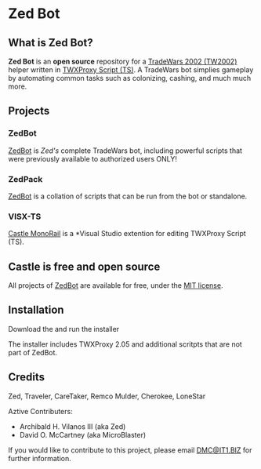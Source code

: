 # Zed Bot

## What is Zed Bot?

**Zed Bot** is an **open source** repository for a [TradeWars 2002 (TW2002)](http://www.eisonline.com) helper written in [TWXProxy Script (TS)](). A TradeWars bot simplies gameplay by automating common tasks such as colonizing, cashing, and much much more.

## Projects

### ZedBot

[ZedBot](https://github.com/MicroBlaster/ZedBot/Source/ZedBot2) is *Zed's* complete TradeWars bot, including powerful scripts that were previously available to authorized users ONLY!

### ZedPack

[ZedBot](https://github.com/MicroBlaster/ZedBot/Source/ZedPack) is a collation of scripts that can be run from the bot or standalone.

### VISX-TS

[Castle MonoRail](https://github.com/castleproject/MonoRail) is a *Visual Studio extention for editing TWXProxy Script (TS).

## Castle is free and open source

All projects of [ZedBot](https://github.com/MicroBlaster/ZedBot) are available for free, under the [MIT license](https://github.com/MicroBlaster/ZedBot/LICENSE.MD).

## Installation

Download the and run the installer

The installer includes TWXProxy 2.05 and additional scritpts that are not part of ZedBot.

## Credits

Zed, Traveler, CareTaker, Remco Mulder, Cherokee, LoneStar

Aztive Contributers:

* Archibald H. Vilanos III (aka Zed)
* David O. McCartney (aka MicroBlaster)

If you would like to contribute to this project, please email DMC@IT1.BIZ for further information.